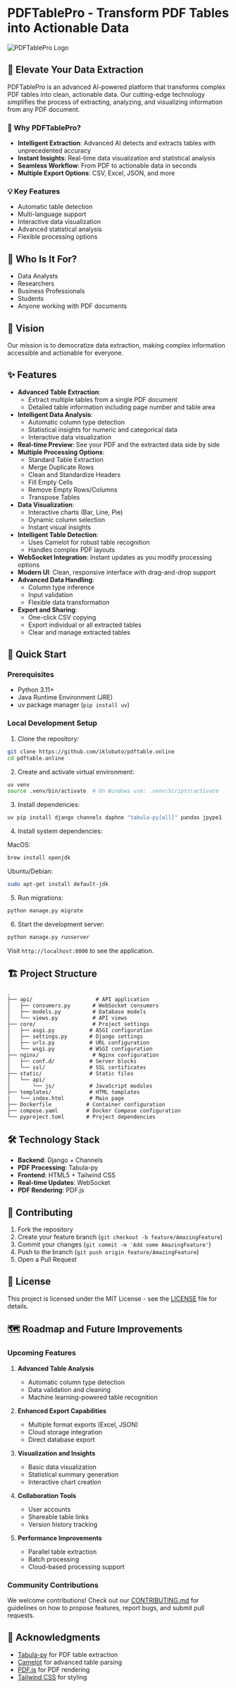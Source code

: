 # PDFTablePro - Transform PDF Tables into Actionable Data

![PDFTablePro Logo](static/logo.svg)

## 🚀 Elevate Your Data Extraction

PDFTablePro is an advanced AI-powered platform that transforms complex PDF tables into clean, actionable data. Our cutting-edge technology simplifies the process of extracting, analyzing, and visualizing information from any PDF document.

### 🌟 Why PDFTablePro?

- **Intelligent Extraction**: Advanced AI detects and extracts tables with unprecedented accuracy
- **Instant Insights**: Real-time data visualization and statistical analysis
- **Seamless Workflow**: From PDF to actionable data in seconds
- **Multiple Export Options**: CSV, Excel, JSON, and more

### 💡 Key Features

- Automatic table detection
- Multi-language support
- Interactive data visualization
- Advanced statistical analysis
- Flexible processing options

## 🎯 Who Is It For?

- Data Analysts
- Researchers
- Business Professionals
- Students
- Anyone working with PDF documents

## 🔮 Vision

Our mission is to democratize data extraction, making complex information accessible and actionable for everyone.


## ✨ Features

- **Advanced Table Extraction**: 
  - Extract multiple tables from a single PDF document
  - Detailed table information including page number and table area
- **Intelligent Data Analysis**:
  - Automatic column type detection
  - Statistical insights for numeric and categorical data
  - Interactive data visualization
- **Real-time Preview**: See your PDF and the extracted data side by side
- **Multiple Processing Options**:
  - Standard Table Extraction
  - Merge Duplicate Rows
  - Clean and Standardize Headers
  - Fill Empty Cells
  - Remove Empty Rows/Columns
  - Transpose Tables
- **Data Visualization**:
  - Interactive charts (Bar, Line, Pie)
  - Dynamic column selection
  - Instant visual insights
- **Intelligent Table Detection**: 
  - Uses Camelot for robust table recognition
  - Handles complex PDF layouts
- **WebSocket Integration**: Instant updates as you modify processing options
- **Modern UI**: Clean, responsive interface with drag-and-drop support
- **Advanced Data Handling**:
  - Column type inference
  - Input validation
  - Flexible data transformation
- **Export and Sharing**: 
  - One-click CSV copying
  - Export individual or all extracted tables
  - Clear and manage extracted tables

## 🚀 Quick Start

### Prerequisites

- Python 3.11+
- Java Runtime Environment (JRE)
- uv package manager (`pip install uv`)

### Local Development Setup

1. Clone the repository:
```bash
git clone https://github.com/iklobato/pdftable.online
cd pdftable.online
```

2. Create and activate virtual environment:
```bash
uv venv
source .venv/bin/activate  # On Windows use: .venv\Scripts\activate
```

3. Install dependencies:
```bash
uv pip install django channels daphne "tabula-py[all]" pandas jpype1
```

4. Install system dependencies:

MacOS:
```bash
brew install openjdk
```

Ubuntu/Debian:
```bash
sudo apt-get install default-jdk
```

5. Run migrations:
```bash
python manage.py migrate
```

6. Start the development server:
```bash
python manage.py runserver
```

Visit `http://localhost:8000` to see the application.

## 🏗 Project Structure

```
.
├── api/                    # API application
│   ├── consumers.py       # WebSocket consumers
│   ├── models.py          # Database models
│   └── views.py           # API views
├── core/                  # Project settings
│   ├── asgi.py           # ASGI configuration
│   ├── settings.py       # Django settings
│   ├── urls.py           # URL configuration
│   └── wsgi.py           # WSGI configuration
├── nginx/                 # Nginx configuration
│   ├── conf.d/           # Server blocks
│   └── ssl/              # SSL certificates
├── static/               # Static files
│   └── api/
│       └── js/           # JavaScript modules
├── templates/            # HTML templates
|   └── index.html        # Main page
├── Dockerfile           # Container configuration
├── compose.yaml         # Docker Compose configuration
└── pyproject.toml       # Project dependencies
```

## 🛠 Technology Stack

- **Backend**: Django + Channels
- **PDF Processing**: Tabula-py
- **Frontend**: HTML5 + Tailwind CSS
- **Real-time Updates**: WebSocket
- **PDF Rendering**: PDF.js

## 🤝 Contributing

1. Fork the repository
2. Create your feature branch (`git checkout -b feature/AmazingFeature`)
3. Commit your changes (`git commit -m 'Add some AmazingFeature'`)
4. Push to the branch (`git push origin feature/AmazingFeature`)
5. Open a Pull Request

## 📝 License

This project is licensed under the MIT License - see the [LICENSE](LICENSE) file for details.

## 🗺️ Roadmap and Future Improvements

### Upcoming Features

1. **Advanced Table Analysis**
   - Automatic column type detection
   - Data validation and cleaning
   - Machine learning-powered table recognition

2. **Enhanced Export Capabilities**
   - Multiple format exports (Excel, JSON)
   - Cloud storage integration
   - Direct database export

3. **Visualization and Insights**
   - Basic data visualization
   - Statistical summary generation
   - Interactive chart creation

4. **Collaboration Tools**
   - User accounts
   - Shareable table links
   - Version history tracking

5. **Performance Improvements**
   - Parallel table extraction
   - Batch processing
   - Cloud-based processing support

### Community Contributions

We welcome contributions! Check out our [CONTRIBUTING.md](CONTRIBUTING.md) for guidelines on how to propose features, report bugs, and submit pull requests.

## 🙏 Acknowledgments

- [Tabula-py](https://github.com/chezou/tabula-py) for PDF table extraction
- [Camelot](https://camelot-py.readthedocs.io/) for advanced table parsing
- [PDF.js](https://mozilla.github.io/pdf.js/) for PDF rendering
- [Tailwind CSS](https://tailwindcss.com/) for styling

